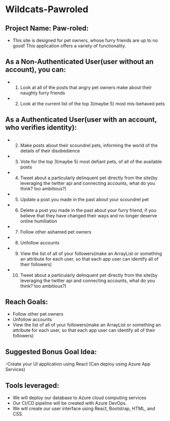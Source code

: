 # Wildcats-Pawroled

## Project Name: Paw-roled:

- This site is designed for pet owners, whose furry friends are up to no good! This application offers a variety of functionality.

## As a Non-Authenticated User(user without an account), you can:
- 1. Look at all of the posts that angry pet owners make about their naughty furry friends
- 2. Look at the current list of the top 3(maybe 5) most mis-behaved pets

## As a Authenticated User(user with an account, who verifies identity):
- 2. Make posts about their scoundrel pets, informing the world of the details of their disobedience
- 3. Vote for the top 3(maybe 5) most defiant pets, of all of the available posts
- 4. Tweet about a particularly delinquent pet directly from the site(by leveraging the twitter api and connecting accounts, what do you think? too ambitious?)
- 5. Update a post you made in the past about your scoundrel pet
- 6. Delete a post you made in the past about your furry friend, if you believe that they have changed their ways and no longer deserve online humiliation
- 7. Follow other ashamed pet owners
- 8. Unfollow accounts
- 9. View the list of all of your followers(make an ArrayList or something an attribute for each user, so that each app user can identify all of their followers)
- 10. Tweet about a particularly delinquent pet directly from the site(by leveraging the twitter api and connecting accounts, what do you think? too ambitious?)

## Reach Goals:

- Follow other pet owners
- Unfollow accounts
- View the list of all of your followers(make an ArrayList or something an attribute for each user, so that each app user can identify all of their followers)

## Suggested Bonus Goal Idea: 

-Create your UI application using React (Can deploy using Azure App Services)

## Tools leveraged:

- We will deploy our database to Azure cloud computing services
- Our CI/CD pipeline will be created with Azure DevOps.
- We will create our user interface using React, Bootstrap, HTML, and CSS.

